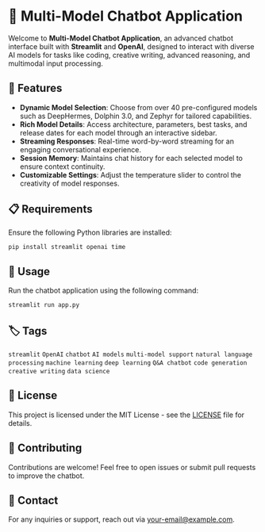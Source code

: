 # 🧠 Multi-Model Chatbot Application

Welcome to **Multi-Model Chatbot Application**, an advanced chatbot interface built with **Streamlit** and **OpenAI**, designed to interact with diverse AI models for tasks like coding, creative writing, advanced reasoning, and multimodal input processing.

## 🌟 Features

- **Dynamic Model Selection**: Choose from over 40 pre-configured models such as DeepHermes, Dolphin 3.0, and Zephyr for tailored capabilities.
- **Rich Model Details**: Access architecture, parameters, best tasks, and release dates for each model through an interactive sidebar.
- **Streaming Responses**: Real-time word-by-word streaming for an engaging conversational experience.
- **Session Memory**: Maintains chat history for each selected model to ensure context continuity.
- **Customizable Settings**: Adjust the temperature slider to control the creativity of model responses.

## 📋 Requirements

Ensure the following Python libraries are installed:

```bash
pip install streamlit openai time
```

## 🚀 Usage

Run the chatbot application using the following command:

```bash
streamlit run app.py
```

## 🏷️ Tags

`streamlit` `OpenAI` `chatbot` `AI models` `multi-model support` `natural language processing` `machine learning` `deep learning` `Q&A chatbot` `code generation` `creative writing` `data science`

## 📄 License

This project is licensed under the MIT License - see the [LICENSE](LICENSE) file for details.

## 🤝 Contributing

Contributions are welcome! Feel free to open issues or submit pull requests to improve the chatbot.

## 📧 Contact

For any inquiries or support, reach out via [your-email@example.com](mailto:your-email@example.com).

